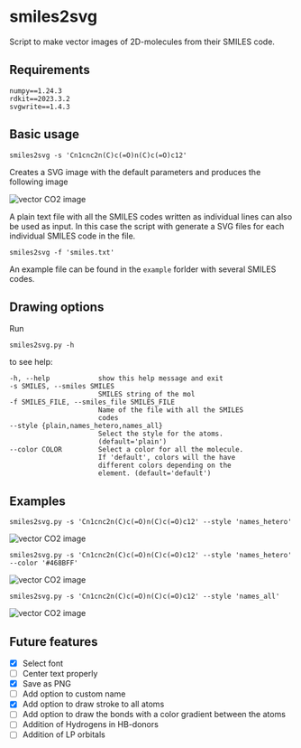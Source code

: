 # smiles2svg

Script to make vector images of 2D-molecules from their SMILES code.

## Requirements
```
numpy==1.24.3
rdkit==2023.3.2
svgwrite==1.4.3
```

## Basic usage

```
smiles2svg -s 'Cn1cnc2n(C)c(=O)n(C)c(=O)c12' 
```

Creates a SVG image with the default parameters and produces the following image

![vector CO2 image](figures/caffeine_default.svg)

A plain text file with all the SMILES codes written as individual lines can also be used as input.
In this case the script with generate a SVG files for each individual SMILES code in the file.

```
smiles2svg -f 'smiles.txt'
```
An example file can be found in the `example` forlder with several SMILES codes.

## Drawing options

Run
```
smiles2svg.py -h
```
to see help:
```
-h, --help            show this help message and exit
-s SMILES, --smiles SMILES
                      SMILES string of the mol
-f SMILES_FILE, --smiles_file SMILES_FILE
                      Name of the file with all the SMILES
                      codes
--style {plain,names_hetero,names_all}
                      Select the style for the atoms.
                      (default='plain')
--color COLOR         Select a color for all the molecule.
                      If 'default', colors will the have
                      different colors depending on the
                      element. (default='default')

```

## Examples

```
smiles2svg.py -s 'Cn1cnc2n(C)c(=O)n(C)c(=O)c12' --style 'names_hetero'
```
![vector CO2 image](figures/caffeine_names_hetero.svg)
```
smiles2svg.py -s 'Cn1cnc2n(C)c(=O)n(C)c(=O)c12' --style 'names_hetero' --color '#468BFF'
```
![vector CO2 image](figures/caffeine_names_all.svg)
```
smiles2svg.py -s 'Cn1cnc2n(C)c(=O)n(C)c(=O)c12' --style 'names_all'
```
![vector CO2 image](figures/caffeine_color.svg)

## Future features
- [x] Select font
- [ ] Center text properly
- [x] Save as PNG
- [ ] Add option to custom name
- [x] Add option to draw stroke to all atoms
- [ ] Add option to draw the bonds with a color gradient between the atoms
- [ ] Addition of Hydrogens in HB-donors
- [ ] Addition of LP orbitals
